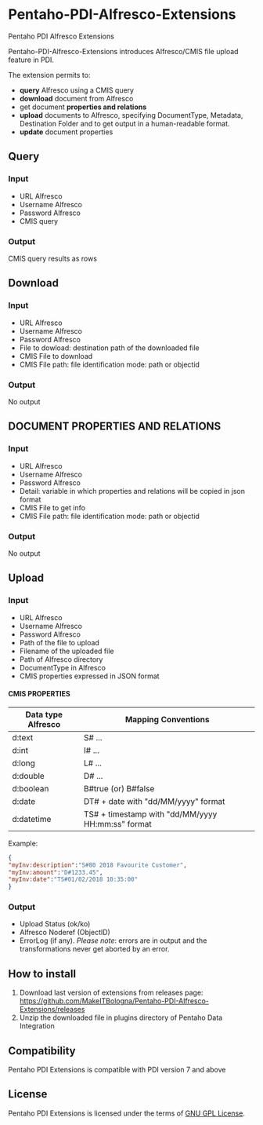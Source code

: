 # Pentaho-PDI-Alfresco-Extensions
Pentaho PDI Alfresco Extensions

Pentaho-PDI-Alfresco-Extensions introduces Alfresco/CMIS file upload feature in PDI.

The extension permits to: 
* **query** Alfresco using a CMIS query
* **download** document from Alfresco
* get document **properties and relations**
* **upload** documents to Alfresco, specifying  DocumentType, Metadata, Destination Folder and to get output in a human-readable format. 
* **update** document properties

## Query
### Input
* URL Alfresco
* Username Alfresco
* Password Alfresco
* CMIS query
### Output
CMIS query results as rows

## Download

### Input
* URL Alfresco
* Username Alfresco
* Password Alfresco
* File to dowload: destination path of the downloaded file
* CMIS File to download
* CMIS File path: file identification mode: path or objectid
### Output
No output

## DOCUMENT PROPERTIES AND RELATIONS

### Input
* URL Alfresco
* Username Alfresco
* Password Alfresco
* Detail: variable in which properties and relations will be copied in json format
* CMIS File to get info
* CMIS File path: file identification mode: path or objectid
### Output
No output

## Upload

### Input
* URL Alfresco
* Username Alfresco
* Password Alfresco
* Path of the file to upload
* Filename of the uploaded file
* Path of Alfresco directory
* DocumentType in Alfresco
* CMIS properties expressed in JSON format

#### CMIS PROPERTIES

| __Data type Alfresco__ | __Mapping Conventions__ |
|-------------|------------|
| d:text | S# ... | 
| d:int | I# ... | 
| d:long | L# ... |
| d:double | D# ... |
| d:boolean | B#true (or) B#false |
| d:date | DT# + date with "dd/MM/yyyy" format |
| d:datetime | TS# + timestamp with "dd/MM/yyyy HH:mm:ss" format |

Example:

```json
{
"myInv:description":"S#80 2018 Favourite Customer",
"myInv:amount":"D#1233.45",
"myInv:date":"TS#01/02/2018 10:35:00"
}
```

### Output
* Upload Status (ok/ko)
* Alfresco Noderef (ObjectID)
* ErrorLog (if any). *Please note*: errors are in output and the transformations never get aborted by an error.

## How to install
1) Download last version of extensions from releases page: https://github.com/MakeITBologna/Pentaho-PDI-Alfresco-Extensions/releases
2) Unzip the downloaded file in plugins directory of Pentaho Data Integration

## Compatibility

Pentaho PDI Extensions is compatible with PDI version 7 and above

## License

Pentaho PDI Extensions is licensed under the terms of [GNU GPL License](https://www.gnu.org/licenses/gpl-3.0.en.html).




